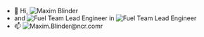 - 👋 Hi, <img src="https://img.shields.io/badge/I'm-Maxim%20Blinder-yellowgreen?style=plastic" alt="Maxim Blinder">
-    and <img src="https://img.shields.io/badge/I'm-Fuel%20Team%20Lead%20Engineer-yellowgreen?style=plastic" alt="Fuel Team Lead Engineer">
     in <img src="https://img.shields.io/badge/In-RFUEL-yellowgreen?style=plastic" alt="Fuel Team Lead Engineer">
- 📫 <img src="https://img.shields.io/badge/How%20to%20reach%20me-Maxim.Blinder@ncr.com-yellowgreen?style=plastic" alt="Maxim.Blinder@ncr.comr"> 
<!---
mb185522/mb185522 is a ✨ special ✨ repository because its `README.md` (this file) appears on your GitHub profile.
You can click the Preview link to take a look at your changes.
--->

